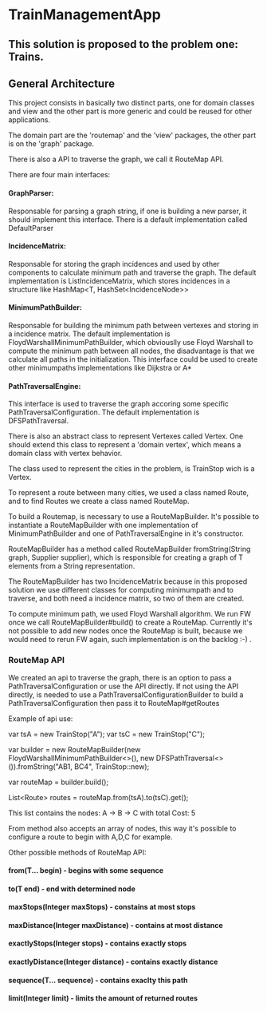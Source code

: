 # TrainManagementApp

## This solution is proposed to the problem one: Trains.

## General Architecture 
This project consists in basically two distinct parts, one for domain classes and view and the other part is more generic and could be reused for other applications.

The domain part are the 'routemap' and the 'view' packages, the other part is on the 'graph' package.

There is also a API to traverse the graph, we call it RouteMap API.

There are four main interfaces:

#### GraphParser: 
Responsable for parsing a graph string, if one is building a new parser, it should implement this interface.
There is a default implementation called DefaultParser
#### IncidenceMatrix: 
Responsable for storing the graph incidences and used by other components to calculate minimum path and traverse the graph.
The default implementation is ListIncidenceMatrix, which stores incidences in a structure like 
HashMap<T, HashSet<IncidenceNode<T>>>
#### MinimumPathBuilder:
Responsable for building the minimum path between vertexes and storing in a incidence matrix.
The default implementation is FloydWarshallMinimumPathBuilder, which obviouslly use Floyd Warshall to compute the minimum path between all nodes, the disadvantage is that we calculate all paths in the initialization. This interface could be used to create other minimumpaths implementations like Dijkstra or A*
#### PathTraversalEngine:
This interface is used to traverse the graph accoring some specific PathTraversalConfiguration. The default implementation is DFSPathTraversal.

There is also an abstract class to represent Vertexes called Vertex. One should extend this class to represent a 'domain vertex', which means a domain class with vertex behavior.

The class used to represent the cities in the problem, is TrainStop wich is a Vertex.

To represent a route between many cities, we used a class named Route, and to find Routes we create a class named RouteMap.

To build a Routemap, is necessary to use a RouteMapBuilder. It's possible to instantiate a RouteMapBuilder with one implementation of MinimumPathBuilder<T> and one of PathTraversalEngine<T> in it's constructor.

RouteMapBuilder has a method called RouteMapBuilder<T> fromString(String graph, Supplier<T> supplier), which is responsible for creating a graph of T elements from a String representation.

The RouteMapBuilder has two IncidenceMatrix because in this proposed solution we use different classes for computing minimumpath and to traverse, and both need a incidence matrix, so two of them are created.

To compute minimum path, we used Floyd Warshall algorithm. We run FW once we call RouteMapBuilder#build() to create a RouteMap. Currently it's not possible to add new nodes once the RouteMap is built, because we would need to rerun FW again, such implementation is on the backlog :-) .

### RouteMap API

We created an api to traverse the graph, there is an option to pass a PathTraversalConfiguration or use the API directly.
If not using the API directly, is needed to use a PathTraversalConfigurationBuilder to build a PathTraversalConfiguration then pass it to RouteMap#getRoutes

Example of api use:

var tsA = new TrainStop("A");
var tsC = new TrainStop("C");
    
var builder = new RouteMapBuilder<TrainStop>(new FloydWarshallMinimumPathBuilder<>(),
    new DFSPathTraversal<>()).fromString("AB1, BC4", TrainStop::new);

var routeMap = builder.build();

List<Route<TrainStop>> routes = routeMap.from(tsA).to(tsC).get();

This list contains the nodes:
A -> B -> C with total Cost: 5

From method also accepts an array of nodes, this way it's possible to configure a route to begin with A,D,C for example.

Other possible methods of RouteMap API:

#### from(T... begin) - begins with some sequence
#### to(T end) - end with determined node
#### maxStops(Integer maxStops) - constains at most stops
#### maxDistance(Integer maxDistance)  - contains at most distance
#### exactlyStops(Integer stops) - contains exactly stops
#### exactlyDistance(Integer distance) - contains exactly distance
#### sequence(T... sequence) - contains exaclty this path
#### limit(Integer limit) - limits the amount of returned routes
